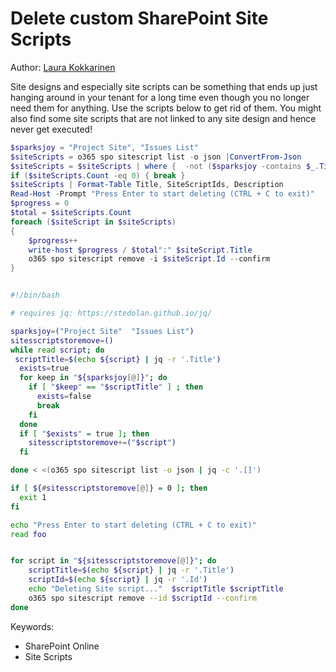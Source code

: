 # Delete custom SharePoint Site Scripts

Author: [Laura Kokkarinen](https://laurakokkarinen.com/does-it-spark-joy-powershell-scripts-for-keeping-your-development-environment-tidy-and-spotless/#delete-all-sharepoint-site-designs-and-site-scripts)

Site designs and especially site scripts can be something that ends up just hanging around in your tenant for a long time even though you no longer need them for anything. Use the scripts below to get rid of them. You might also find some site scripts that are not linked to any site design and hence never get executed!

```powershell tab="PowerShell Core"
$sparksjoy = "Project Site", "Issues List"
$siteScripts = o365 spo sitescript list -o json |ConvertFrom-Json
$siteScripts = $siteScripts | where {  -not ($sparksjoy -contains $_.Title)}
if ($siteScripts.Count -eq 0) { break }
$siteScripts | Format-Table Title, SiteScriptIds, Description
Read-Host -Prompt "Press Enter to start deleting (CTRL + C to exit)"
$progress = 0
$total = $siteScripts.Count
foreach ($siteScript in $siteScripts) 
{
    $progress++
    write-host $progress / $total":" $siteScript.Title
    o365 spo sitescript remove -i $siteScript.Id --confirm    
}
```

```bash tab="Bash"

#!/bin/bash

# requires jq: https://stedolan.github.io/jq/

sparksjoy=("Project Site"  "Issues List")
sitesscriptstoremove=()
while read script; do
 scriptTitle=$(echo ${script} | jq -r '.Title')
  exists=true
  for keep in "${sparksjoy[@]}"; do
    if [ "$keep" == "$scriptTitle" ] ; then
      exists=false
      break
    fi
  done
  if [ "$exists" = true ]; then
    sitesscriptstoremove+=("$script")
  fi

done < <(o365 spo sitescript list -o json | jq -c '.[]')

if [ ${#sitesscriptstoremove[@]} = 0 ]; then
  exit 1
fi

echo "Press Enter to start deleting (CTRL + C to exit)"
read foo


for script in "${sitesscriptstoremove[@]}"; do
    scriptTitle=$(echo ${script} | jq -r '.Title')
    scriptId=$(echo ${script} | jq -r '.Id')
    echo "Deleting Site script..."  $scriptTitle $scriptTitle
    o365 spo sitescript remove --id $scriptId --confirm
done

```

Keywords:

- SharePoint Online
- Site Scripts
